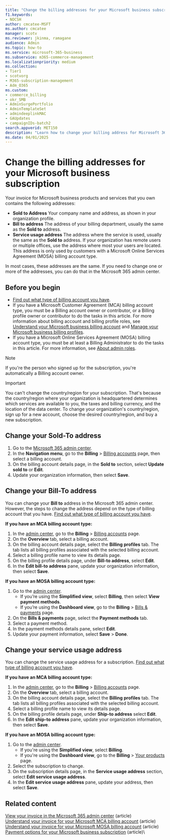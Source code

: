 ```yaml
---
title: "Change the billing addresses for your Microsoft business subscription"
f1.keywords:
- NOCSH
author: cmcatee-MSFT
ms.author: cmcatee
manager: scotv
ms.reviewer: jkinma, ramagane
audience: Admin
ms.topic: how-to
ms.service: microsoft-365-business
ms.subservice: m365-commerce-management
ms.localizationpriority: medium
ms.collection: 
- Tier1
- scotvorg
- M365-subscription-management
- Adm_O365
ms.custom: 
- commerce_billing
- okr_SMB
- AdminSurgePortfolio
- AdminTemplateSet
- admindeeplinkMAC
- GAUpdates
- campaignIDs-batch2
search.appverid: MET150
description: "Learn how to change your billing address for Microsoft 365 for business."
ms.date: 04/01/2025
---
```


# Change the billing addresses for your Microsoft business subscription

Your invoice for Microsoft business products and services that you own contains the following addresses:
  
- **Sold to Address** Your company name and address, as shown in your organization profile.
- **Bill to address** The address of your billing department, usually the same as the **Sold to** address.
- **Service usage address** The address where the service is used, usually the same as the **Sold to** address. If your organization has remote users or multiple offices, use the address where most your users are located. This address is only used by customers with a Microsoft Online Services Agreement (MOSA) billing account type.

In most cases, these addresses are the same. If you need to change one or more of the addresses, you can do that in the Microsoft 365 admin center.

## Before you begin

- [Find out what type of billing account you have](../manage-billing-accounts.md#view-my-billing-accounts).
- If you have a Microsoft Customer Agreement (MCA) billing account type, you must be a Billing account owner or contributor, or a Billing profile owner or contributor to do the tasks in this article. For more information about billing account and billing profile roles, see [Understand your Microsoft business billing account](../manage-billing-accounts.md) and [Manage your Microsoft business billing profiles](manage-billing-profiles.md).
- If you have a Microsoft Online Services Agreement (MOSA) billing account type, you must be at least a Billing Administrator to do the tasks in this article. For more information, see [About admin roles](../../admin/add-users/about-admin-roles.md).

> [!NOTE]
> If you're the person who signed up for the subscription, you're automatically a Billing account owner.

> [!IMPORTANT]
> You can't change the country/region for your subscription. That's because the country/region where your organization is headquartered determines which services are available to you, the taxes and billing currency, and the location of the data center. To change your organization's country/region, sign up for a new account, choose the desired country/region, and buy a new subscription.

## Change your Sold-To address

1. Go to the <a href="https://go.microsoft.com/fwlink/p/?linkid=2024339" target="_blank">Microsoft 365 admin center</a>.
2. In the **Navigation menu**, go to the **Billing** > <a href="https://go.microsoft.com/fwlink/p/?linkid=2084771" target="_blank">Billing accounts</a> page, then select a billing account.
3. On the billing account details page, in the **Sold to** section, select **Update sold to** or **Edit**.
4. Update your organization information, then select **Save**.
  
## Change your Bill-To address

You can change your **Bill to** address in the Microsoft 365 admin center. However, the steps to change the address depend on the type of billing account that you have. [Find out what type of billing account you have](../manage-billing-accounts.md#view-my-billing-accounts).

**If you have an MCA billing account type:**

1. In the <a href="https://go.microsoft.com/fwlink/p/?linkid=2024339" target="_blank">admin center</a>, go to the **Billing** > <a href="https://go.microsoft.com/fwlink/p/?linkid=2102895" target="_blank">Billing accounts</a> page.
2. On the **Overview** tab, select a billing account.
3. On the billing account details page, select the **Billing profiles** tab. The tab lists all billing profiles associated with the selected billing account.
4. Select a billing profile name to view its details page.
5. On the billing profile details page, under **Bill-to address**, select **Edit**.
6. In the **Edit bill-to address** pane, update your organization information, then select **Save**.

**If you have an MOSA billing account type:**

1. Go to the <a href="https://go.microsoft.com/fwlink/p/?linkid=2024339" target="_blank">admin center</a>.
   - If you’re using the **Simplified view**, select **Billing**, then select **View payment methods**.
   - If you’re using the **Dashboard view**, go to the **Billing** > <a href="https://go.microsoft.com/fwlink/p/?linkid=2102895" target="_blank">Bills & payments</a> page.
2. On the **Bills & payments** page, select the **Payment methods** tab.
3. Select a payment method.
4. In the payment methods details pane, select **Edit**.
5. Update your payment information, select **Save** > **Done**.

## Change your service usage address

You can change the service usage address for a subscription. [Find out what type of billing account you have](../manage-billing-accounts.md#view-my-billing-accounts).

**If you have an MCA billing account type:**

1. In the [admin center](https://go.microsoft.com/fwlink/p/?linkid=2024339"), go to the **Billing** > [Billing accounts](https://go.microsoft.com/fwlink/p/?linkid=2102895"") page.
1. On the **Overview** tab, select a billing account.
1. On the billing account details page, select the **Billing profiles** tab. The tab lists all billing profiles associated with the selected billing account.
1. Select a billing profile name to view its details page.
1. On the billing profile details page, under **Ship-to address** select **Edit**.
1. In the **Edit ship-to address** pane, update your organization information, then select **Save**.

**If you have an MOSA billing account type:**

1. Go to the <a href="https://go.microsoft.com/fwlink/p/?linkid=2024339" target="_blank">admin center</a>.
   - If you're using the **Simplified view**, select **Billing**.
   - If you're using the **Dashboard view**, go to the **Billing** > <a href="https://go.microsoft.com/fwlink/p/?linkid=842054" target="_blank">Your products</a> page.
2. Select the subscription to change.
3. On the subscription details page, in the **Service usage address** section, select **Edit service usage address**.
4. In the **Edit service usage address** pane, update your address, then select **Save**.

## Related content

[View your invoice in the Microsoft 365 admin center](view-your-bill-or-invoice.md) (article)\
[Understand your invoice for your Microsoft MCA billing account](understand-your-invoice.md) (article)\
[Understand your invoice for your Microsoft MOSA billing account](understand-your-invoice2.md) (article)\
[Payment options for your Microsoft business subscription](pay-for-your-subscription.md) (article)\
